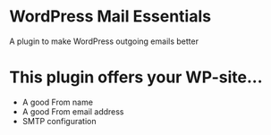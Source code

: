 # WordPress Mail Essentials
A plugin to make WordPress outgoing emails better
# This plugin offers your WP-site...
* A good From name
* A good From email address
* SMTP configuration
